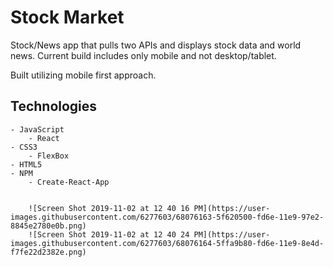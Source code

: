 # Stock Market

Stock/News app that pulls two APIs and displays stock data and world news. Current build includes only mobile and not desktop/tablet.

Built utilizing mobile first approach. 

## Technologies
	- JavaScript
		- React
	- CSS3
		- FlexBox
	- HTML5
	- NPM
		- Create-React-App


		![Screen Shot 2019-11-02 at 12 40 16 PM](https://user-images.githubusercontent.com/6277603/68076163-5f620500-fd6e-11e9-97e2-8845e2780e0b.png)
		![Screen Shot 2019-11-02 at 12 40 24 PM](https://user-images.githubusercontent.com/6277603/68076164-5ffa9b80-fd6e-11e9-8e4d-f7fe22d2382e.png)
